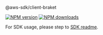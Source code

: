 @aws-sdk/client-braket

[![NPM version](https://img.shields.io/npm/v/@aws-sdk/client-braket/rc.svg)](https://www.npmjs.com/package/@aws-sdk/client-braket)
[![NPM downloads](https://img.shields.io/npm/dm/@aws-sdk/client-braket.svg)](https://www.npmjs.com/package/@aws-sdk/client-braket)

For SDK usage, please step to [SDK readme](https://github.com/aws/aws-sdk-js-v3).
